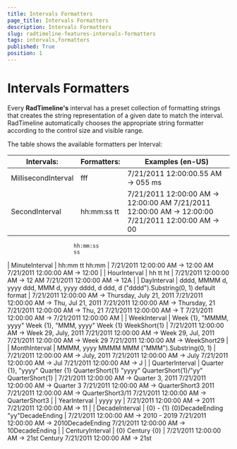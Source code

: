 ```yaml
---
title: Intervals Formatters
page_title: Intervals Formatters
description: Intervals Formatters
slug: radtimeline-features-intervals-formatters
tags: intervals,formatters
published: True
position: 1
---
```


# Intervals Formatters

Every __RadTimeline's__ interval has a preset collection of formatting strings that creates the string representation of a given date to match the interval.
          RadTimeline automatically chooses the appropriate string formatter according to the control size and visible range.
        

The table shows the available formatters per Interval:

|  Intervals:         |  Formatters:                                                                                 |  Examples (en-US)                                                                                                                                                                                                                             |
|---------------------|----------------------------------------------------------------------------------------------|-----------------------------------------------------------------------------------------------------------------------------------------------------------------------------------------------------------------------------------------------|
| MillisecondInterval |  fff                                                                                         |  7/21/2011 12:00:00.55 AM -> 055 ms                                                                                                                                                                                                           |
| SecondInterval      |  hh:mm:ss tt                                                                                 |  7/21/2011 12:00:00 AM -> 12:00:00 AM 7/21/2011 12:00:00 AM -> 12:00:00 7/21/2011 12:00:00 AM -> 00                                                                                                                                           |
					     hh:mm:ss
						 ss
| MinuteInterval      |  hh:mm tt hh:mm                                                                              |  7/21/2011 12:00:00 AM -> 12:00 AM 7/21/2011 12:00:00 AM -> 12:00                                                                                                                                                                             |
| HourInterval        |  hh tt ht                                                                                    |  7/21/2011 12:00:00 AM -> 12 AM 7/21/2011 12:00:00 AM -> 12A                                                                                                                                                                                  |
| DayInterval         |  dddd, MMMM d, yyyy ddd, MMM d, yyyy dddd, d ddd, d ("dddd").Substring(0, 1) default format  |  7/21/2011 12:00:00 AM -> Thursday, July 21, 2011 7/21/2011 12:00:00 AM -> Thu, Jul 21, 2011 7/21/2011 12:00:00 AM -> Thursday, 21 7/21/2011 12:00:00 AM -> Thu, 21 7/21/2011 12:00:00 AM -> T 7/21/2011 12:00:00 AM -> 7/21/2011 12:00:00 AM |
| WeekInterval        |  Week {1}, "MMMM, yyyy" Week {1}, "MMM, yyyy" Week {1} WeekShort{1}                          |  7/21/2011 12:00:00 AM -> Week 29, July, 2011 7/21/2011 12:00:00 AM -> Week 29, Jul, 2011 7/21/2011 12:00:00 AM -> Week 29 7/21/2011 12:00:00 AM -> WeekShort29                                                                               |
| MonthInterval       |  MMMM, yyyy MMMM MMM ("MMM").Substring(0, 1)                                                 |  7/21/2011 12:00:00 AM -> July, 2011 7/21/2011 12:00:00 AM -> July 7/21/2011 12:00:00 AM -> Jul 7/21/2011 12:00:00 AM -> J                                                                                                                    |
| QuarterInterval     |  Quarter {1}, "yyyy" Quarter {1} QuarterShort{1} "yyyy" QuarterShort{1}/"yy" QuarterShort{1} |  7/21/2011 12:00:00 AM -> Quarter 3, 2011 7/21/2011 12:00:00 AM -> Quarter 3 7/21/2011 12:00:00 AM -> QuarterShort3 2011 7/21/2011 12:00:00 AM -> QuarterShort3/11 7/21/2011 12:00:00 AM -> QuarterShort3                                     |
| YearInterval        |  yyyy yy                                                                                     |  7/21/2011 12:00:00 AM -> 2011 7/21/2011 12:00:00 AM -> 11                                                                                                                                                                                    |
| DecadeInterval      |  {0} - {1} {0}DecadeEnding "yy"DecadeEnding                                                  |  7/21/2011 12:00:00 AM -> 2010 - 2019 7/21/2011 12:00:00 AM -> 2010DecadeEnding 7/21/2011 12:00:00 AM -> 10DecadeEnding                                                                                                                       |
| CenturyInterval     |  {0} Century {0}                                                                             |  7/21/2011 12:00:00 AM -> 21st Century 7/21/2011 12:00:00 AM -> 21st     